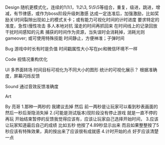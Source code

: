 Design
    随机更模式化，连续的1\1\1，1\2\3, 5\5\5等组合，重复，级进，跳进，增减，有节律感，或作为boss阶段升级刺激感
	达成一定连准后，加强激励，比如奖励关\时间裂隙出现如上的模式关卡；或有能力可视化时间的计时进度
    要求特定的准度，急性\慢性攻击
    多人本地对抗
    溜走的时间再抓回来
    在时间线上的记录回放
    干扰时间感知的元素
    捕获的时间作为资源，当失误时会消耗掉，消耗光则gameover; 或可使用特殊技能
    时间静止，方便神准；子弹时间

Bug
    游戏中时长有时是负值
    时间戳属性大小写在pc和微信环境不一样

Code
    视情况重构优化

UI
    多界面转场
    时间目标可视化为不同大小的图形
    统计的可视化展示？
	根据准确度，屏幕闪烁反馈

Sound
	通过音效反馈准确度

Art


By 亮哥
1.那种一两秒的 我建议去掉  然后 前一两秒是让玩家可以看到秒表画面的 然后一秒后渐隐消失掉
2.(可能是测试版本)现阶段没有停止游戏 就是一直不停的再玩  开始结束暂停的反馈我觉得应该有，应该让玩家自己选择开始时间，
3.应该让玩家知道最后自己的成绩 比如五秒 他按了4.89秒显示出来 而且如果整整按了5秒应该有特殊效果，真的按出来了应该很有成就感
4.计时开始的点 好歹应该清楚一点 